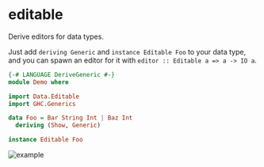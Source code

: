 editable
========

Derive editors for data types.

Just add `deriving Generic` and `instance Editable Foo` to your
data type, and you can spawn an editor for it with
`editor :: Editable a => a -> IO a`.

```hs
{-# LANGUAGE DeriveGeneric #-}
module Demo where

import Data.Editable
import GHC.Generics

data Foo = Bar String Int | Baz Int
  deriving (Show, Generic)

instance Editable Foo
```

![example](https://cloud.githubusercontent.com/assets/136101/3006789/f235419e-de4d-11e3-8a4e-796d5b9ae49c.png)
